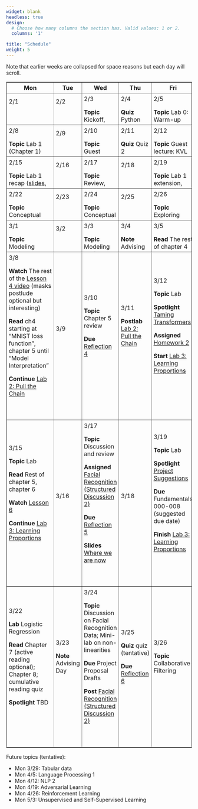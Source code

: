 ```yaml
---
widget: blank
headless: true
design:
  # Choose how many columns the section has. Valid values: 1 or 2.
  columns: '1'

title: "Schedule"
weight: 5
---
```




Note that earlier weeks are collapsed for space reasons but each day will scroll.







<table class="daily-calendar" border=1 width=95%>
<colgroup>
<col width = "10%">
<col width = "10%">
<col width = "10%">
<col width = "10%">
<col width = "10%">
</colgroup>
<thead><tr>
<th>Mon</th>
<th>Tue</th>
<th>Wed</th>
<th>Thu</th>
<th>Fri</th>
</tr></thead><tbody><tr>
<!--  0 > -Inf -->
</tr><tr class="past">
<td class = "even"><div>2/1<br><span class = "html"></span><br><br></div></td>
<td class = "even"><div>2/2<br><span class = "html"></span><br><br></div></td>
<td class = "even"><div>2/3<br><span class = "html"><p><strong>Topic</strong> Kickoff, <a href="https://teachablemachine.withgoogle.com/train/image">Teachable Machine</a>, Logistics</p>

<p><strong>Read</strong> Syllabus</p>

<p><strong>Resources</strong> <a href="/slides/w1d1/w1d1-intro.html">Day 1 slides</a></p>
</span><br><br></div></td>
<td class = "even"><div>2/4<br><span class = "html"><p><strong>Quiz</strong> Python review</p>
</span><br><br></div></td>
<td class = "even"><div>2/5<br><span class = "html"><p><strong>Topic</strong> Lab 0: Warm-up</p>

<p><strong>Notes</strong> 
<details><summary>Lab Logistics</summary></p>

<ul>
<li>Come to Maroon lab. Fill in computers as available, others stand around the sides of
the room (at safe distance) for overview (then move to Gold lab)</li>
<li>People at Maroon lab computers: <strong>reboot into Linux</strong></li>
</ul>

<p></details></p>
</span><br><br></div></td>
<!--  1 > 0 -->
</tr><tr class="past">
<td class = "even"><div>2/8<br><span class = "html"><p><strong>Topic</strong> Lab 1 (Chapter 1)</p>

<p><strong>Prep</strong> </p>

<ul>
<li>read <a href="https://github.com/fastai/fastbook/blob/master/01_intro.ipynb">DL4C chapter 1</a></li>
<li>Watch <a href="https://course.fast.ai/videos/?lesson=1">Lesson 1 Video</a></li>
<li>Complete reading quiz</li>
</ul>
</span><br><br></div></td>
<td class = "even"><div>2/9<br><span class = "html"></span><br><br></div></td>
<td class = "even"><div>2/10<br><span class = "html"><p><strong>Topic</strong> Guest lecture: KVL</p>

<p><strong>Due</strong> Reflection 1</p>
</span><br><br></div></td>
<td class = "even"><div>2/11<br><span class = "html"><p><strong>Quiz</strong> Quiz 2</p>
</span><br><br></div></td>
<td class = "even"><div>2/12<br><span class = "html"><p><strong>Topic</strong> Guest lecture: KVL</p>
</span><br><br></div></td>
<!--  2 > 1 -->
</tr><tr class="past">
<td class = "even"><div>2/15<br><span class = "html"><p><strong>Topic</strong> Lab 1 recap (<a href="/slides/w2d1/w2d1-debrief.html">slides</a>, <a href="https://nbviewer.jupyter.org/github/kcarnold/cs344/blob/main/src/Data_Loading_Code.ipynb">code</a>)</p>

<p><strong>Read</strong> <a href="https://colab.research.google.com/github/fastai/fastbook/blob/master/02_production.ipynb">DL4C chapter 2</a>
  <em>note: ignore the implementation of <code>class DataLoaders</code>.</em></p>

<p><strong>Watch</strong> <a href="https://course.fast.ai/videos/?lesson=2">Lesson 2 Video</a></p>

<p><strong>Quiz</strong> Reading Quiz 2</p>

<p><strong>Assigned</strong> <a href="/activities/homework-1">Homework 1</a></p>
</span><br><br></div></td>
<td class = "even"><div>2/16<br><span class = "html"></span><br><br></div></td>
<td class = "even"><div>2/17<br><span class = "html"><p><strong>Topic</strong> Review, Intro to AI Ethics <a href="/slides/w2d2/w2d2-ethics.html">slides</a></p>

<p><strong>Read</strong> </p>

<ul>
<li><a href="https://github.com/fastai/fastbook/blob/master/03_ethics.ipynb">DL4C chapter 3</a> until &ldquo;Topics in Data Ethics&rdquo;</li>
<li>the <strong>table of contents</strong> of the <a href="https://montrealethics.ai/wp-content/uploads/2021/01/State-of-AI-Ethics-Report-January-2021.pdf">January 2021 Montreal AI Ethics Report</a></li>
</ul>

<p><strong>Due</strong> Discussion post about a topic that caught your eye (before class)</p>

<p><strong>Due</strong> Reflection 2</p>
</span><br><br></div></td>
<td class = "even"><div>2/18<br><span class = "html"></span><br><br></div></td>
<td class = "even"><div>2/19<br><span class = "html"><p><strong>Topic</strong> Lab 1 extension, homework work</p>
</span><br><br></div></td>
<!--  3 > 2 -->
</tr><tr class="past">
<td class = "even"><div>2/22<br><span class = "html"><p><strong>Topic</strong> Conceptual Review <a href="/slides/w3d1/w3d1-concepts.html">Slides</a></p>

<p><strong>Read</strong> Finish reading <a href="https://nbviewer.jupyter.org/github/fastai/fastbook/blob/master/03_ethics.ipynb">DL4C chapter 3</a>; <strong>Reading Quiz</strong></p>

<p><strong>Due</strong> <a href="/activities/homework-1">Homework 1</a></p>
</span><br><br></div></td>
<td class = "even"><div>2/23<br><span class = "html"></span><br><br></div></td>
<td class = "even"><div>2/24<br><span class = "html"><p><strong>Topic</strong> Conceptual and Practical Review</p>

<p><strong>Due</strong> Reflection 3</p>

<p><strong>Discussion</strong> Reply in last week&#39;s Discussion</p>
</span><br><br></div></td>
<td class = "even"><div>2/25<br><span class = "html"></span><br><br></div></td>
<td class = "even"><div>2/26<br><span class = "html"><p><strong>Topic</strong> Exploring Tensors</p>
</span><br><br></div></td>
<!--  4 > 3 -->
</tr><tr class="past">
<td class = "odd"><div>3/1<br><span class = "html"><p><strong>Topic</strong> Modeling Basics</p>

<p><strong>Watch</strong> <a href="https://course.fast.ai/videos/?lesson=3">Lesson 3 video</a></p>

<p><strong>Read</strong> <a href="https://nbviewer.jupyter.org/github/fastai/fastbook/blob/master/04_mnist_basics.ipynb">DL4C chapter 4</a> until &ldquo;MNIST Loss Function&rdquo; <strong>Reading Quiz</strong></p>
</span><br><br></div></td>
<td class = "odd"><div>3/2<br><span class = "html"></span><br><br></div></td>
<td class = "odd"><div>3/3<br><span class = "html"><p><strong>Topic</strong> Modeling Basics</p>

<p><strong>Note</strong> Reflection delayed till next week</p>

<p><strong>Note</strong> Add and upvote <a href="https://calvincollege.sharepoint.com/sites/Section_77915/_layouts/15/Doc.aspx?sourcedoc=%7B11c65f0d-7020-4c67-a7b2-93a5521628a6%7D&amp;action=edit&amp;wd=target%28_Collaboration%20Space%2FWeekly%20Notes.one%7Cf65e590f-924e-461a-ad2d-681cc376dd7c%2FApplication%20Areas%7C334a318a-1626-4e37-91fd-6bf983ef82d4%2F%29&amp;wdorigin=703">application areas</a></p>
</span><br><br></div></td>
<td class = "odd"><div>3/4<br><span class = "html"><p><strong>Note</strong> Advising Day</p>

<p><strong>Quiz</strong> Technical Check-in</p>

<p><strong>Released</strong> <a href="https://classroom.github.com/a/t9EfXnfw">Portfolio Repos</a></p>
</span><br><br></div></td>
<td class = "odd"><div>3/5<br><span class = "html"><p><strong>Read</strong> The rest of chapter 4</p>

<p><strong>Watch</strong> The first hour of the <a href="https://course.fast.ai/videos/?lesson=4">Lesson 4 video</a></p>

<p><strong>Topic</strong> <a href="/activities/lab-2">Lab 2: Pull the Chain</a></p>
</span><br><br></div></td>
<!--  5 > 4 -->
</tr><tr>
<td class = "odd"><div>3/8<br><span class = "html"><p><strong>Watch</strong> The rest of the <a href="https://course.fast.ai/videos/?lesson=4">Lesson 4 video</a> (masks postlude optional but interesting)</p>

<p><strong>Read</strong> ch4 starting at &ldquo;MNIST loss function&rdquo;, chapter 5 until &ldquo;Model Interpretation&rdquo;</p>

<p><strong>Continue</strong> <a href="/activities/lab-2">Lab 2: Pull the Chain</a></p>
</span><br><br></div></td>
<td class = "odd"><div>3/9<br><span class = "html"></span><br><br></div></td>
<td class = "odd"><div>3/10<br><span class = "html"><p><strong>Topic</strong> Chapter 5 review</p>

<p><strong>Due</strong> <a href="/activities/reflection-4">Reflection 4</a></p>
</span><br><br></div></td>
<td class = "odd"><div>3/11<br><span class = "html"><p><strong>Postlab</strong> <a href="/activities/lab-2">Lab 2: Pull the Chain</a></p>
</span><br><br></div></td>
<td class = "odd"><div>3/12<br><span class = "html"><p><strong>Topic</strong> Lab</p>

<p><strong>Spotlight</strong> <a href="https://compvis.github.io/taming-transformers/">Taming Transformers</a></p>

<p><strong>Assigned</strong> <a href="/activities/homework-2">Homework 2</a></p>

<p><strong>Start</strong> <a href="/activities/lab-3-learning-proportions">Lab 3: Learning Proportions</a></p>
</span><br><br></div></td>
<!--  6 > 5 -->
</tr><tr>
<td class = "odd"><div>3/15<br><span class = "html"><p><strong>Topic</strong> Lab</p>

<p><strong>Read</strong> Rest of chapter 5, chapter 6</p>

<p><strong>Watch</strong> <a href="https://course.fast.ai/videos/?lesson=6">Lesson 6</a></p>

<p><strong>Continue</strong> <a href="/activities/lab-3-learning-proportions">Lab 3: Learning Proportions</a></p>
</span><br><br></div></td>
<td class = "odd"><div>3/16<br><span class = "html"></span><br><br></div></td>
<td class = "odd"><div>3/17<br><span class = "html"><p><strong>Topic</strong> Discussion and review</p>

<p><strong>Assigned</strong> <a href="/activities/discussion-2-facial-recognition">Facial Recognition (Structured Discussion 2)</a></p>

<p><strong>Due</strong> <a href="/activities/reflection-5">Reflection 5</a></p>

<p><strong>Slides</strong> <a href="/slides/w6/w6-elements.html">Where we are now</a></p>
</span><br><br></div></td>
<td class = "odd"><div>3/18<br><span class = "html"></span><br><br></div></td>
<td class = "odd"><div>3/19<br><span class = "html"><p><strong>Topic</strong> Lab</p>

<p><strong>Spotlight</strong> <a href="/project">Project Suggestions</a></p>

<p><strong>Due</strong> Fundamentals 000-008 (suggested due date)</p>

<p><strong>Finish</strong> <a href="/activities/lab-3-learning-proportions">Lab 3: Learning Proportions</a></p>
</span><br><br></div></td>
<!--  7 > 6 -->
</tr><tr>
<td class = "odd"><div>3/22<br><span class = "html"><p><strong>Lab</strong> Logistic Regression</p>

<p><strong>Read</strong> Chapter 7 (active reading optional); Chapter 8; cumulative reading quiz</p>

<p><strong>Spotlight</strong> TBD</p>
</span><br><br></div></td>
<td class = "odd"><div>3/23<br><span class = "html"><p><strong>Note</strong> Advising Day</p>
</span><br><br></div></td>
<td class = "odd"><div>3/24<br><span class = "html"><p><strong>Topic</strong> Discussion on Facial Recognition Data; Mini-lab on non-linearities</p>

<p><strong>Due</strong> Project Proposal Drafts</p>

<p><strong>Post</strong> <a href="/activities/discussion-2-facial-recognition">Facial Recognition (Structured Discussion 2)</a></p>
</span><br><br></div></td>
<td class = "odd"><div>3/25<br><span class = "html"><p><strong>Quiz</strong> quiz (tentative)</p>

<p><strong>Due</strong> <a href="/activities/reflection-5">Reflection 6</a></p>
</span><br><br></div></td>
<td class = "odd"><div>3/26<br><span class = "html"><p><strong>Topic</strong> Collaborative Filtering</p>
</span><br><br></div></td>
</tr></tbody></table>

Future topics (tentative):

* Mon 3/29: Tabular data
* Mon 4/5: Language Processing 1
* Mon 4/12: NLP 2
* Mon 4/19: Adversarial Learning
* Mon 4/26: Reinforcement Learning
* Mon 5/3: Unsupervised and Self-Supervised Learning




<style>
.daily-calendar ul {
  padding-left: 1rem;
}

.daily-calendar .past td > div {
  overflow: auto;
  max-height: 75px;
}

.daily-calendar td {
    padding: 0;
}

.daily-calendar td > div {
  padding: 5px;
}
</style>
